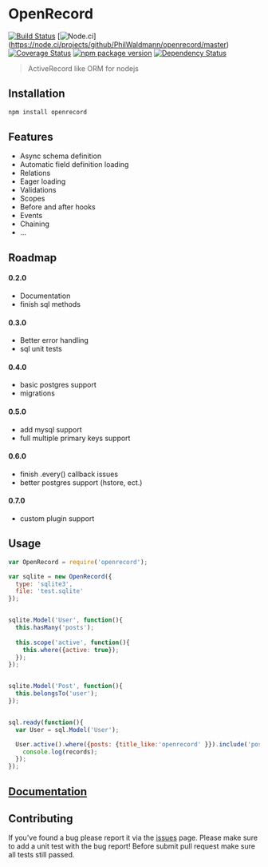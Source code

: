 OpenRecord
==========

[![Build Status](https://travis-ci.org/PhilWaldmann/openrecord.png)](https://travis-ci.org/PhilWaldmann/openrecord)
[![Node.ci](https://node.ci/report/github/PhilWaldmann/openrecord/master.png)]
(https://node.ci/projects/github/PhilWaldmann/openrecord/master)
[![Coverage Status](https://coveralls.io/repos/PhilWaldmann/openrecord/badge.png)](https://coveralls.io/r/PhilWaldmann/openrecord)
[![npm package version](https://badge.fury.io/js/openrecord.png)](https://npmjs.org/package/openrecord)
[![Dependency Status](https://david-dm.org/PhilWaldmann/openrecord.png)](https://david-dm.org/PhilWaldmann/openrecord)

> ActiveRecord like ORM for nodejs


## Installation

```bash
npm install openrecord
```


## Features

* Async schema definition
* Automatic field definition loading
* Relations
* Eager loading
* Validations
* Scopes
* Before and after hooks
* Events
* Chaining
* ...


## Roadmap

#### 0.2.0
* Documentation 
* finish sql methods

#### 0.3.0
* Better error handling
* sql unit tests

#### 0.4.0
* basic postgres support
* migrations

#### 0.5.0
* add mysql support
* full multiple primary keys support

#### 0.6.0
* finish .every() callback issues
* better postgres support (hstore, ect.)

#### 0.7.0
* custom plugin support


## Usage

```js
var OpenRecord = require('openrecord');

var sqlite = new OpenRecord({
  type: 'sqlite3',
  file: 'test.sqlite'
});


sqlite.Model('User', function(){
  this.hasMany('posts');
    
  this.scope('active', function(){
    this.where({active: true});
  });
});


sqlite.Model('Post', function(){
  this.belongsTo('user');
});


sql.ready(function(){
  var User = sql.Model('User');

  User.active().where({posts: {title_like:'openrecord' }}).include('posts').exec(function(records){
    console.log(records);
  });
});

```


## [Documentation](http://philwaldmann.github.io/openrecord/)


## Contributing

If you've found a bug please report it via the [issues](https://github.com/PhilWaldmann/openrecord/issues) page. Please make sure to add a unit test with the bug report!
Before submit pull request make sure all tests still passed. 
